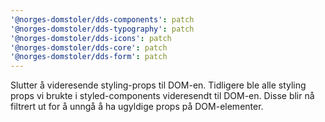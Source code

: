 ```yaml
---
'@norges-domstoler/dds-components': patch
'@norges-domstoler/dds-typography': patch
'@norges-domstoler/dds-icons': patch
'@norges-domstoler/dds-core': patch
'@norges-domstoler/dds-form': patch
---
```


Slutter å videresende styling-props til DOM-en. Tidligere ble alle styling props vi brukte i styled-components videresendt til DOM-en. Disse blir nå filtrert ut for å unngå å ha ugyldige props på DOM-elementer.
